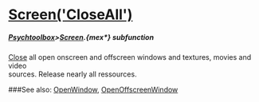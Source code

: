 # [Screen('CloseAll')](Screen-CloseAll) 
##### [Psychtoolbox](Psychtoolbox)>[Screen](Screen).{mex*} subfunction


[Close](Close) all open onscreen and offscreen windows and textures, movies and video  
sources. Release nearly all ressources.  


###See also:
[OpenWindow](Screen-OpenWindow), [OpenOffscreenWindow](Screen-OpenOffscreenWindow)

